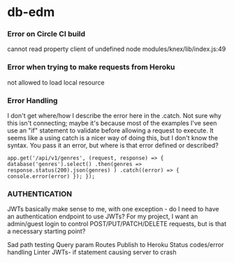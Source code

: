 # db-edm

### Error on Circle CI build

cannot read property client of undefined 
  node modules/knex/lib/index.js:49
  
### Error when trying to make requests from Heroku
  
not allowed to load local resource

### Error Handling
I don't get where/how I describe the error here in the .catch. Not sure why this isn't connecting; maybe it's because most of the examples I've seen use an "if" statement to validate before allowing a request to execute. It seems like a using catch is a nicer way of doing this, but I don't know the syntax. You pass it an error, but where is that error defined or described?

`app.get('/api/v1/genres', (request, response) => {
  database('genres').select()
    .then(genres =>
      response.status(200).json(genres)
    )
    .catch((error) => {
      console.error(error)
    });
});`


### AUTHENTICATION

JWTs basically make sense to me, with one exception - do I need to have an authentication endpoint to use JWTs? For my project, I want an admin/guest login to control POST/PUT/PATCH/DELETE requests, but is that a necessary starting point?

Sad path testing
Query param Routes
Publish to Heroku
Status codes/error handling 
Linter
JWTs- if statement causing server to crash 